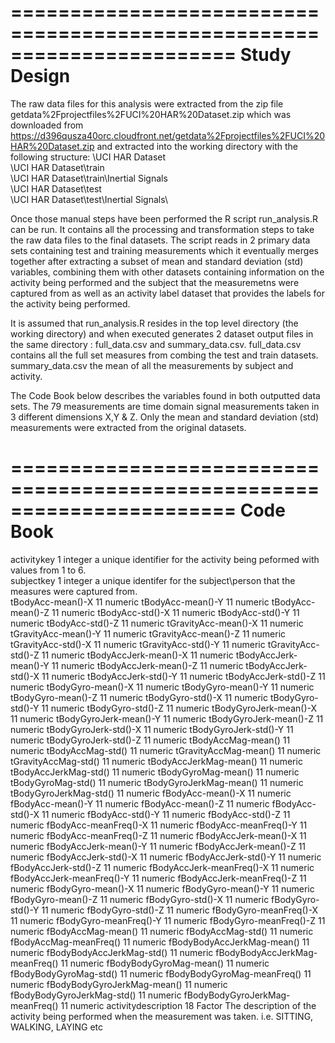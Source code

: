 =======================================================================
Study Design
=======================================================================
The raw data files for this analysis were extracted from the zip file getdata%2Fprojectfiles%2FUCI%20HAR%20Dataset.zip which was downloaded from https://d396qusza40orc.cloudfront.net/getdata%2Fprojectfiles%2FUCI%20HAR%20Dataset.zip and extracted into the working directory with the following structure:
\UCI HAR Dataset\
\UCI HAR Dataset\train\
\UCI HAR Dataset\train\Inertial Signals\
\UCI HAR Dataset\test\
\UCI HAR Dataset\test\Inertial Signals\

Once those manual steps have been performed the R script run_analysis.R can be run. It contains all the processing and transformation steps to take the raw data files to the final datasets. The script reads in 2 primary data sets containing test and training measurements which it eventually merges together after extracting a subset of mean and standard deviation (std) variables, combining them with other datasets containing information on the activity being performed and the subject that the measuremetns were captured from as well as an activity label dataset that provides the labels for the activity being performed.

It is assumed that run_analysis.R resides in the top level directory (the working directory) and when executed generates 2 dataset output files in the same directory : full_data.csv and summary_data.csv. full_data.csv contains all the full set measures from combing the test and train datasets. summary_data.csv the mean of all the measurements by subject and activity.

The Code Book below describes the variables found in both outputted data sets. The 79 measurements are time domain signal measurements taken in 3 different dimensions X,Y & Z. Only the mean and standard deviation (std) measurements were extracted from the original datasets.

=======================================================================
Code Book
=======================================================================
activitykey	1	integer
	a unique identifier for the activity being peformed with values from 1 to 6. 		
subjectkey	1	integer
	a unique identifer for the subject\person that the measures were captured from.		
tBodyAcc-mean()-X	11	numeric
tBodyAcc-mean()-Y	11	numeric
tBodyAcc-mean()-Z	11	numeric
tBodyAcc-std()-X	11	numeric
tBodyAcc-std()-Y	11	numeric
tBodyAcc-std()-Z	11	numeric
tGravityAcc-mean()-X	11	numeric
tGravityAcc-mean()-Y	11	numeric
tGravityAcc-mean()-Z	11	numeric
tGravityAcc-std()-X	11	numeric
tGravityAcc-std()-Y	11	numeric
tGravityAcc-std()-Z	11	numeric
tBodyAccJerk-mean()-X	11	numeric
tBodyAccJerk-mean()-Y	11	numeric
tBodyAccJerk-mean()-Z	11	numeric
tBodyAccJerk-std()-X	11	numeric
tBodyAccJerk-std()-Y	11	numeric
tBodyAccJerk-std()-Z	11	numeric
tBodyGyro-mean()-X	11	numeric
tBodyGyro-mean()-Y	11	numeric
tBodyGyro-mean()-Z	11	numeric
tBodyGyro-std()-X	11	numeric
tBodyGyro-std()-Y	11	numeric
tBodyGyro-std()-Z	11	numeric
tBodyGyroJerk-mean()-X	11	numeric
tBodyGyroJerk-mean()-Y	11	numeric
tBodyGyroJerk-mean()-Z	11	numeric
tBodyGyroJerk-std()-X	11	numeric
tBodyGyroJerk-std()-Y	11	numeric
tBodyGyroJerk-std()-Z	11	numeric
tBodyAccMag-mean()	11	numeric
tBodyAccMag-std()	11	numeric
tGravityAccMag-mean()	11	numeric
tGravityAccMag-std()	11	numeric
tBodyAccJerkMag-mean()	11	numeric
tBodyAccJerkMag-std()	11	numeric
tBodyGyroMag-mean()	11	numeric
tBodyGyroMag-std()	11	numeric
tBodyGyroJerkMag-mean()	11	numeric
tBodyGyroJerkMag-std()	11	numeric
fBodyAcc-mean()-X	11	numeric
fBodyAcc-mean()-Y	11	numeric
fBodyAcc-mean()-Z	11	numeric
fBodyAcc-std()-X	11	numeric
fBodyAcc-std()-Y	11	numeric
fBodyAcc-std()-Z	11	numeric
fBodyAcc-meanFreq()-X	11	numeric
fBodyAcc-meanFreq()-Y	11	numeric
fBodyAcc-meanFreq()-Z	11	numeric
fBodyAccJerk-mean()-X	11	numeric
fBodyAccJerk-mean()-Y	11	numeric
fBodyAccJerk-mean()-Z	11	numeric
fBodyAccJerk-std()-X	11	numeric
fBodyAccJerk-std()-Y	11	numeric
fBodyAccJerk-std()-Z	11	numeric
fBodyAccJerk-meanFreq()-X	11	numeric
fBodyAccJerk-meanFreq()-Y	11	numeric
fBodyAccJerk-meanFreq()-Z	11	numeric
fBodyGyro-mean()-X	11	numeric
fBodyGyro-mean()-Y	11	numeric
fBodyGyro-mean()-Z	11	numeric
fBodyGyro-std()-X	11	numeric
fBodyGyro-std()-Y	11	numeric
fBodyGyro-std()-Z	11	numeric
fBodyGyro-meanFreq()-X	11	numeric
fBodyGyro-meanFreq()-Y	11	numeric
fBodyGyro-meanFreq()-Z	11	numeric
fBodyAccMag-mean()	11	numeric
fBodyAccMag-std()	11	numeric
fBodyAccMag-meanFreq()	11	numeric
fBodyBodyAccJerkMag-mean()	11	numeric
fBodyBodyAccJerkMag-std()	11	numeric
fBodyBodyAccJerkMag-meanFreq()	11	numeric
fBodyBodyGyroMag-mean()	11	numeric
fBodyBodyGyroMag-std()	11	numeric
fBodyBodyGyroMag-meanFreq()	11	numeric
fBodyBodyGyroJerkMag-mean()	11	numeric
fBodyBodyGyroJerkMag-std()	11	numeric
fBodyBodyGyroJerkMag-meanFreq()	11	numeric
activitydescription	18	Factor
	The description of the activity being performed when the measurement was taken. i.e. SITTING, WALKING, LAYING etc		
		
